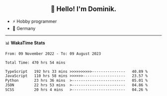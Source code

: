 <h2 align="center">👋 Hello! I'm Dominik.</h2>

- ⚡ Hobby programmer
- 📍 Germany

---
📊 **WakaTime Stats**
<!--START_SECTION:waka-->

```txt
From: 09 November 2022 - To: 09 August 2023

Total Time: 470 hrs 54 mins

TypeScript   192 hrs 33 mins >>>>>>>>>>---------------   40.89 %
JavaScript   110 hrs 58 mins >>>>>>-------------------   23.57 %
Python       23 hrs 36 mins  >------------------------   05.01 %
JSON         22 hrs 53 mins  >------------------------   04.86 %
SCSS         20 hrs 4 mins   >------------------------   04.26 %
```

<!--END_SECTION:waka-->
